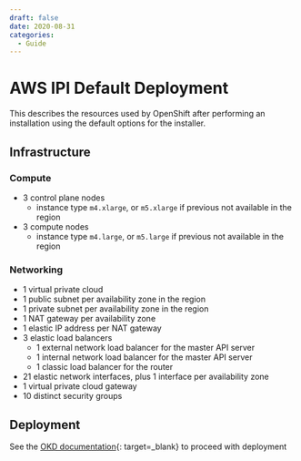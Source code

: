 ```yaml
---
draft: false 
date: 2020-08-31
categories:
  - Guide
---
```


# AWS IPI Default Deployment

<!--- cSpell:ignore xlarge -->

This describes the resources used by OpenShift after performing an installation
using the default options for the installer.

<!-- more -->

## Infrastructure

### Compute

- 3 control plane nodes
    - instance type `m4.xlarge`, or `m5.xlarge` if previous not available in the region
- 3 compute nodes
    - instance type `m4.large`, or `m5.large` if previous not available in the region

### Networking

- 1 virtual private cloud
- 1 public subnet per availability zone in the region
- 1 private subnet per availability zone in the region
- 1 NAT gateway per availability zone
- 1 elastic IP address per NAT gateway
- 3 elastic load balancers
    - 1 external network load balancer for the master API server
    - 1 internal network load balancer for the master API server
    - 1 classic load balancer for the router
- 21 elastic network interfaces, plus 1 interface per availability zone
- 1 virtual private cloud gateway
- 10 distinct security groups

## Deployment

See the [OKD documentation](https://docs.okd.io/latest/installing/installing_aws/preparing-to-install-on-aws.html){: target=_blank} to proceed with deployment
